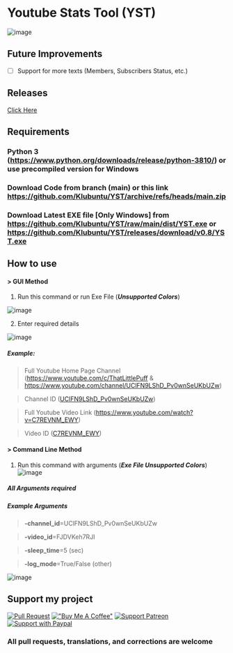 # Youtube Stats Tool (YST)
![image](https://user-images.githubusercontent.com/49614906/152023865-ceecfad5-41a7-4f53-a10e-3db8513a6d58.png)

## Future Improvements
- [ ] Support for more texts (Members, Subscribers Status, etc.)

## Releases
[Click Here](https://github.com/klubuntu/YST/releases/)

## Requirements
### Python 3 (https://www.python.org/downloads/release/python-3810/) or use precompiled version for Windows
### Download Code from branch (main) or this link https://github.com/Klubuntu/YST/archive/refs/heads/main.zip
### Download Latest EXE file [Only Windows] from https://github.com/Klubuntu/YST/raw/main/dist/YST.exe or https://github.com/Klubuntu/YST/releases/download/v0.8/YST.exe
## How to use
#### > GUI Method
1. Run this command or run Exe File (***Unsupported Colors***)

![image](https://user-images.githubusercontent.com/49614906/152025045-569a8754-a0dc-4ba8-a1d2-fae80fb98552.png)

2. Enter required details

![image](https://user-images.githubusercontent.com/49614906/152025437-de53946b-7d6a-4e33-9960-832ab68f0218.png)

##### Example:
> Full Youtube Home Page Channel (https://www.youtube.com/c/ThatLittlePuff & https://www.youtube.com/channel/UClFN9LShD_Pv0wnSeUKbUZw)

> Channel ID ([UClFN9LShD_Pv0wnSeUKbUZw](UClFN9LShD_Pv0wnSeUKbUZw))

> Full Youtube Video Link (https://www.youtube.com/watch?v=C7REVNM_EWY)

> Video ID ([C7REVNM_EWY](C7REVNM_EWY))
#### > Command Line Method
1. Run this command with arguments (***Exe File Unsupported Colors***)
![image](https://user-images.githubusercontent.com/49614906/152027589-b2fb6316-76a0-44eb-8333-d8d2e7f7efeb.png)
##### All Arguments required
##### Example Arguments
> **-channel_id**=UClFN9LShD_Pv0wnSeUKbUZw

> **-video_id**=FJDVKeh7RJI

> **-sleep_time**=5 (sec)

> **-log_mode**=True/False (other)

![image](https://user-images.githubusercontent.com/49614906/152028676-13bd4e4e-784b-4b76-9df2-7dc8170f7e01.png)


## Support my project
[![Pull Request](https://user-images.githubusercontent.com/49614906/152113247-446adc4a-ca88-4b36-a863-f5c6bdb78d5d.png)](https://github.com/Klubuntu/YST/pulls)
[!["Buy Me A Coffee"](https://www.buymeacoffee.com/assets/img/custom_images/orange_img.png)](https://www.buymeacoffee.com/klubuntu)
[![Support Patreon](https://user-images.githubusercontent.com/49614906/152114227-4f124647-e6d2-4bd4-b393-5295d2f9907e.png)](https://patreon.com/klubuntu)
[![Support with Paypal](https://user-images.githubusercontent.com/49614906/152120797-a16ae87e-81ff-46ee-aefe-423822aed516.png)](https://beta.klubuntu.eu.org/support/paypal)
### All pull requests, translations, and corrections are welcome
